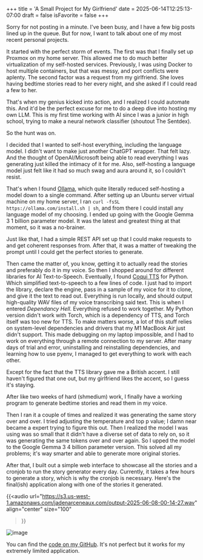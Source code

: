 +++
title = 'A Small Project for My Girlfriend'
date = 2025-06-14T12:25:13-07:00
draft = false
isFavorite = false
+++

Sorry for not posting in a minute. I've been busy, and I have a few big posts lined up in the queue. But for now, I want to talk about one of my most recent personal projects.

It started with the perfect storm of events. The first was that I finally set up Proxmox on my home server. This allowed me to do much better virtualization of my self-hosted services. Previously, I was using Docker to host multiple containers, but that was messy, and port conflicts were aplenty. The second factor was a request from my girlfriend. She loves having bedtime stories read to her every night, and she asked if I could read a few to her.

That's when my genius kicked into action, and I realized I could automate this. And it'd be the perfect excuse for me to do a deep dive into hosting my own LLM. This is my first time working with AI since I was a junior in high school, trying to make a neural network classifier (shoutout The Sentdex). 

So the hunt was on.

I decided that I wanted to self-host everything, including the language model. I didn't want to make just another ChatGPT wrapper. That felt lazy. And the thought of OpenAI/Microsoft being able to read everything I was generating just killed the intimacy of it for me. Also, self-hosting a language model just felt like it had so much swag and aura around it, so I couldn't resist. 

That's when I found [Ollama](https://ollama.com/), which quite literally reduced self-hosting a model down to a single command. After setting up an Ubuntu server virtual machine on my home server, I ran `curl -fsSL https://ollama.com/install.sh | sh`, and from there I could install any language model of my choosing. I ended up going with the Google Gemma 3 1 billion parameter model. It was the latest and greatest thing at that moment, so it was a no-brainer. 

Just like that, I had a simple REST API set up that I could make requests to and get coherent responses from. After that, it was a matter of tweaking the prompt until I could get the perfect stories to generate.

Then came the matter of, you know, getting it to actually read the stories and preferably do it in my voice. So then I shopped around for different libraries for AI Text-to-Speech. Eventually, I found [Coqui TTS](https://pypi.org/project/TTS/) for Python. Which simplified text-to-speech to a few lines of code. I just had to import the library, declare the engine, pass in a sample of my voice for it to clone, and give it the text to read out. Everything is run locally, and should output high-quality WAV files of my voice transcribing said text. This is when I entered *Dependancy Hell*. Everything refused to work together. My Python version didn't work with Torch, which is a dependency of TTS, and Torch itself was too new for TTS. To make matters worse, a lot of this stuff relies on system-level dependencies and drivers that my M1 MacBook Air just didn't support. This made debugging on my laptop impossible, and I had to work on everything through a remote connection to my server. After many days of trial and error, uninstalling and reinstalling dependencies, and learning how to use pyenv, I managed to get everything to work with each other. 

Except for the fact that the TTS library gave me a British accent. I still haven't figured that one out, but my girlfriend likes the accent, so I guess it's staying.

After like two weeks of hard (shmedium) work, I finally have a working program to generate bedtime stories and read them in my voice. 

Then I ran it a couple of times and realized it was generating the same story over and over. I tried adjusting the temperature and top p value; I damn near became a expert trying to figure this out. Then I realized the model I was using was so small that it didn't have a diverse set of data to rely on, so it was generating the same tokens over and over again. So I upped the model to the  Google Gemma 3 4 billion parameter version. This solved all my problems; it's way smarter and able to generate more original stories. 

After that, I built out a simple web interface to showcase all the stories and a cronjob to run the story generator every day. Currently, it takes a few hours to generate a story, which is why the cronjob is necessary. Here's the final(ish) application along with one of the stories it generated.

{{<audio
url="https://s3.us-west-1.amazonaws.com/jadenarceneaux.com/output-2025-06-08-00-14-27.wav"
align="center"
size="100"
>}}

![image](https://s3.us-west-1.amazonaws.com/jadenarceneaux.com/Screenshot+2025-06-14+at+12.09.00%E2%80%AFPM.png)

You can find the [code on my GitHub](https://github.com/Jadens-arc/Good-Night-Sleep-Tight/). It's not perfect but it works for my extremely limited application.